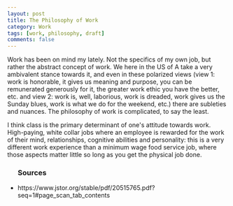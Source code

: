 ```yaml
---
layout: post
title: The Philosophy of Work
category: Work
tags: [work, philosophy, draft]
comments: false
---
```



Work has been on mind my lately. Not the specifics of my own job, but rather the abstract concept of work. We here in the US of A take a very ambivalent stance towards it, and even in these polarized views (view 1: work is honorable, it gives us meaning and purpose, you can be remunerated generously for it, the greater work ethic you have the better, etc. and view 2: work is, well, laborious, work is dreaded, work gives us the Sunday blues, work is what we do for the weekend, etc.) there are subleties and nuances. The philosophy of work is complicated, to say the least. 

I think class is the primary determinant of one's attitude towards work. High-paying, white collar jobs where an employee is rewarded for the work of their mind, relationships, cognitive abilities and personality:  this is a very different work experience than a minimum wage food service job, where those aspects matter little so long as you get the physical job done. 

<ul><h3>Sources</h3>
  <li>https://www.jstor.org/stable/pdf/20515765.pdf?seq=1#page_scan_tab_contents</li>
 </ul>

